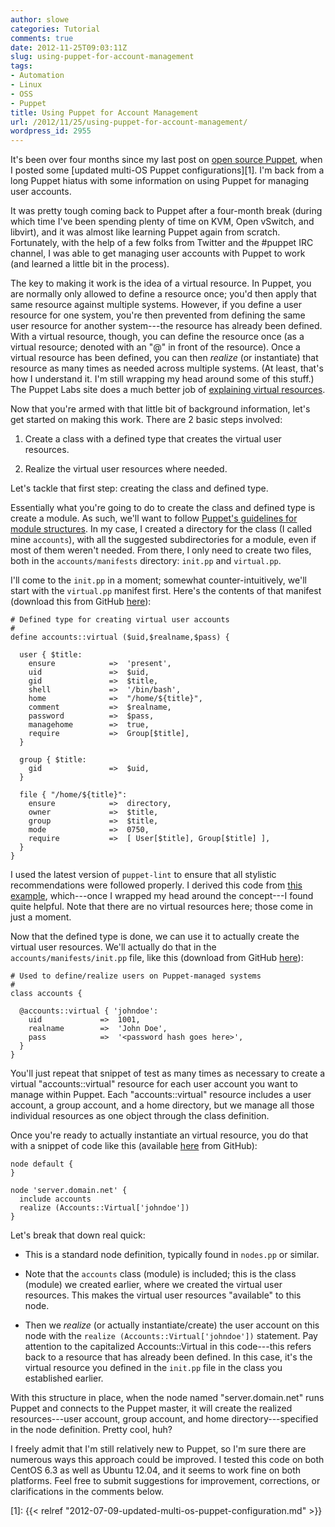 ```yaml
---
author: slowe
categories: Tutorial
comments: true
date: 2012-11-25T09:03:11Z
slug: using-puppet-for-account-management
tags:
- Automation
- Linux
- OSS
- Puppet
title: Using Puppet for Account Management
url: /2012/11/25/using-puppet-for-account-management/
wordpress_id: 2955
---
```


It's been over four months since my last post on [open source Puppet](http://puppetlabs.com/puppet/puppet-open-source/), when I posted some [updated multi-OS Puppet configurations][1]. I'm back from a long Puppet hiatus with some information on using Puppet for managing user accounts.

It was pretty tough coming back to Puppet after a four-month break (during which time I've been spending plenty of time on KVM, Open vSwitch, and libvirt), and it was almost like learning Puppet again from scratch. Fortunately, with the help of a few folks from Twitter and the #puppet IRC channel, I was able to get managing user accounts with Puppet to work (and learned a little bit in the process).

The key to making it work is the idea of a virtual resource. In Puppet, you are normally only allowed to define a resource once; you'd then apply that same resource against multiple systems. However, if you define a user resource for one system, you're then prevented from defining the same user resource for another system---the resource has already been defined. With a virtual resource, though, you can define the resource once (as a virtual resource; denoted with an "@" in front of the resource). Once a virtual resource has been defined, you can then _realize_ (or instantiate) that resource as many times as needed across multiple systems. (At least, that's how I understand it. I'm still wrapping my head around some of this stuff.) The Puppet Labs site does a much better job of [explaining virtual resources](http://docs.puppetlabs.com/puppet/3/reference/lang_virtual.html).

Now that you're armed with that little bit of background information, let's get started on making this work. There are 2 basic steps involved:

1. Create a class with a defined type that creates the virtual user resources.

2. Realize the virtual user resources where needed.

Let's tackle that first step: creating the class and defined type.

Essentially what you're going to do to create the class and defined type is create a module. As such, we'll want to follow [Puppet's guidelines for module structures](http://docs.puppetlabs.com/puppet/3/reference/modules_fundamentals.html). In my case, I created a directory for the class (I called mine `accounts`), with all the suggested subdirectories for a module, even if most of them weren't needed. From there, I only need to create two files, both in the `accounts/manifests` directory: `init.pp` and `virtual.pp`.

I'll come to the `init.pp` in a moment; somewhat counter-intuitively, we'll start with the `virtual.pp` manifest first. Here's the contents of that manifest (download this from GitHub [here][gist-1]):

``` puppet
# Defined type for creating virtual user accounts
#
define accounts::virtual ($uid,$realname,$pass) {

  user { $title:
    ensure            =>  'present',
    uid               =>  $uid,
    gid               =>  $title,
    shell             =>  '/bin/bash',
    home              =>  "/home/${title}",
    comment           =>  $realname,
    password          =>  $pass,
    managehome        =>  true,
    require           =>  Group[$title],
  }

  group { $title:
    gid               =>  $uid,
  }

  file { "/home/${title}":
    ensure            =>  directory,
    owner             =>  $title,
    group             =>  $title,
    mode              =>  0750,
    require           =>  [ User[$title], Group[$title] ],
  }
}
```

I used the latest version of `puppet-lint` to ensure that all stylistic recommendations were followed properly. I derived this code from [this example](http://www.craigdunn.org/2011/03/puppet-working-with-define-based-virtuals/), which---once I wrapped my head around the concept---I found quite helpful. Note that there are no virtual resources here; those come in just a moment.

Now that the defined type is done, we can use it to actually create the virtual user resources. We'll actually do that in the `accounts/manifests/init.pp` file, like this (download from GitHub [here][gist-2]):

``` puppet
# Used to define/realize users on Puppet-managed systems
#
class accounts {

  @accounts::virtual { 'johndoe':
    uid             =>  1001,
    realname        =>  'John Doe',
    pass            =>  '<password hash goes here>',
  }
}
```

You'll just repeat that snippet of test as many times as necessary to create a virtual "accounts::virtual" resource for each user account you want to manage within Puppet. Each "accounts::virtual" resource includes a user account, a group account, and a home directory, but we manage all those individual resources as one object through the class definition.

Once you're ready to actually instantiate an virtual resource, you do that with a snippet of code like this (available [here][gist-3] from GitHub):

``` puppet
node default {
}

node 'server.domain.net' {
  include accounts
  realize (Accounts::Virtual['johndoe'])
}
```

Let's break that down real quick:

* This is a standard node definition, typically found in `nodes.pp` or similar.

* Note that the `accounts` class (module) is included; this is the class (module) we created earlier, where we created the virtual user resources. This makes the virtual user resources "available" to this node.

* Then we _realize_ (or actually instantiate/create) the user account on this node with the `realize (Accounts::Virtual['johndoe'])` statement. Pay attention to the capitalized Accounts::Virtual in this code---this refers back to a resource that has already been defined. In this case, it's the virtual resource you defined in the `init.pp` file in the class you established earlier.

With this structure in place, when the node named "server.domain.net" runs Puppet and connects to the Puppet master, it will create the realized resources---user account, group account, and home directory---specified in the node definition. Pretty cool, huh?

I freely admit that I'm still relatively new to Puppet, so I'm sure there are numerous ways this approach could be improved. I tested this code on both CentOS 6.3 as well as Ubuntu 12.04, and it seems to work fine on both platforms. Feel free to submit suggestions for improvement, corrections, or clarifications in the comments below.


[gist-1]: https://gist.github.com/scottslowe/4050213
[gist-2]: https://gist.github.com/scottslowe/4050229
[gist-3]: https://gist.github.com/scottslowe/4050236

[1]: {{< relref "2012-07-09-updated-multi-os-puppet-configuration.md" >}}
